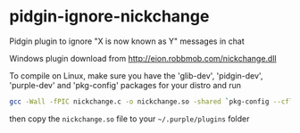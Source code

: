 pidgin-ignore-nickchange
========================

Pidgin plugin to ignore "X is now known as Y" messages in chat


Windows plugin download from http://eion.robbmob.com/nickchange.dll

To compile on Linux, make sure you have the 'glib-dev', 'pidgin-dev', 'purple-dev' and 'pkg-config' packages for your distro and run
```bash
gcc -Wall -fPIC nickchange.c -o nickchange.so -shared `pkg-config --cflags --libs glib-2.0 purple pidgin`
```
then copy the `nickchange.so` file to your `~/.purple/plugins` folder
